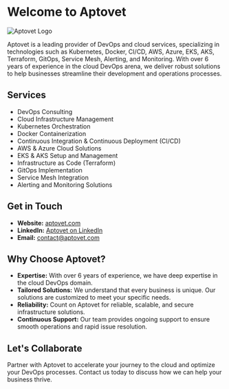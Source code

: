# Welcome to Aptovet

![Aptovet Logo](<URL_TO_YOUR_LOGO>)

Aptovet is a leading provider of DevOps and cloud services, specializing in technologies such as Kubernetes, Docker, CI/CD, AWS, Azure, EKS, AKS, Terraform, GitOps, Service Mesh, Alerting, and Monitoring. With over 6 years of experience in the cloud DevOps arena, we deliver robust solutions to help businesses streamline their development and operations processes.

## Services

- DevOps Consulting
- Cloud Infrastructure Management
- Kubernetes Orchestration
- Docker Containerization
- Continuous Integration & Continuous Deployment (CI/CD)
- AWS & Azure Cloud Solutions
- EKS & AKS Setup and Management
- Infrastructure as Code (Terraform)
- GitOps Implementation
- Service Mesh Integration
- Alerting and Monitoring Solutions

## Get in Touch

- **Website:** [aptovet.com](https://aptovet.com)
- **LinkedIn:** [Aptovet on LinkedIn](https://www.linkedin.com/company/aptovet)
- **Email:** [contact@aptovet.com](mailto:contact@aptovet.com)

## Why Choose Aptovet?

- **Expertise:** With over 6 years of experience, we have deep expertise in the cloud DevOps domain.
- **Tailored Solutions:** We understand that every business is unique. Our solutions are customized to meet your specific needs.
- **Reliability:** Count on Aptovet for reliable, scalable, and secure infrastructure solutions.
- **Continuous Support:** Our team provides ongoing support to ensure smooth operations and rapid issue resolution.

## Let's Collaborate

Partner with Aptovet to accelerate your journey to the cloud and optimize your DevOps processes. Contact us today to discuss how we can help your business thrive.


